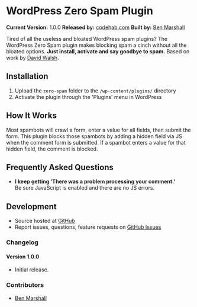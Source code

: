 WordPress Zero Spam Plugin
===================

<b>Current Version:</b> 1.0.0
<b>Released by:</b> <a href="http://www.codehab.com" target="_blank">codehab.com</a>
<b>Built by:</b> <a href="http://www.benmarshall.me" target="_blank">Ben Marshall</a>

Tired of all the useless and bloated WordPress spam plugins? The WordPress Zero Spam plugin makes blocking spam a cinch without all the bloated options. <strong>Just install, activate and say goodbye to spam.</strong> Based on work by <a href="http://davidwalsh.name/wordpress-comment-spam" target="_blank">David Walsh</a>.

## Installation

1. Upload the `zero-spam` folder to the `/wp-content/plugins/` directory
2. Activate the plugin through the 'Plugins' menu in WordPress

## How It Works

Most spambots will crawl a form, enter a value for all fields, then submit the form. This plugin blocks those spambots by adding a hidden field via JS when the comment form is submitted. If a spambot enters a value for that hidden field, the comment is blocked.

## Frequently Asked Questions

* <b>I keep getting 'There was a problem processing your comment.'</b><br>
Be sure JavaScript is enabled and there are no JS errors.

## Development

* Source hosted at <a href="https://github.com/bmarshall511/wordpress-zero-spam" target="_blank">GitHub</a>
* Report issues, questions, feature requests on <a href="https://github.com/bmarshall511/wordpress-zero-spam/issues" target="_blank">GitHub Issues</a>

### Changelog

#### Version 1.0.0
* Initial release.

### Contributors

* <a href="http://www.benmarshall.me" target="_blank">Ben Marshall</a>
